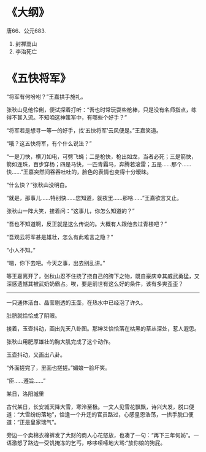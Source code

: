 # 《大纲》

唐66、公元683. 

1. 封禅嵩山
2. 李治死亡


# 《五快将军》

“将军有何吩咐？”王嘉拱手施礼。

张秋山见他伶俐，便试探着打听：“吾也时常玩耍些枪棒，只是没有名师指点，练得不甚入流。不知咱这神策军中，有哪些个好手？”

“将军若是想寻一等一的好手，找‘五快将军’云风便是。”王嘉笑道。

“哦？这五快将军，有个什么说法？”

“一是刀快，横刀如电，可劈飞蝇；二是枪快，枪出如龙，当者必死；三是箭快，箭如连珠，百步穿杨；四是马快，一匹青霜马，奔腾若滚雷；五是……那个……快……”王嘉突然间吞吞吐吐的，脸色的表情也变得十分暧昧。

“什么快？”张秋山没明白。

“就是，那事儿……特别快……您知道，就夜里……那啥……”王嘉欲言又止。

张秋山一阵大笑，接着问：“这事儿，你怎么知道的？”

“吾也不知道啊，反正就是这么传说的。大概有人跟他去过青楼吧？”

“吾观云将军甚是雄壮，怎么有此难言之隐？”

“小人不知。”

“嗯，你下去吧。今天之事，出去别乱讲。”

等王嘉离开了，张秋山忍不住挠了挠自己的胯下之物，既自豪庆幸其威武勇猛，又深感遗憾其被武奶奶霸占。唉，要是前世有这么好的条件，该有多爽歪歪？

***

一只通体洁白、晶莹剔透的玉壶，在热水中已经泡了许久。

肚脐就恰恰成了阴眼。

接着，玉壶抖动，画出先天八卦图。那坤爻恰恰落在枯黑的草丛深处，惹人遐思。

张秋山用肥厚雄壮的胸大肌完成了这个动作。

玉壶抖动，又画出八卦。

“外面搓完了，里面也搓搓。”媚娘一脸坏笑。

“臣……遵旨……”



某日，洛阳城里

古代某日，长安城天降大雪，寒泠至极。一文人见雪花飘飘，诗兴大发，脱口便道：“大雪纷纷落地”，恰逢一个升迁的官员路过，心感皇恩浩荡，一拱手脱口便道：“正是皇家瑞气”。

旁边一个卖棉衣棉裤发了大财的商人心花怒放，也凑了一句：“再下三年何妨”。一语激怒了路边一受饥掩冻的乞丐，哆哆嗦嗦地大骂:“放你娘的狗屁。
